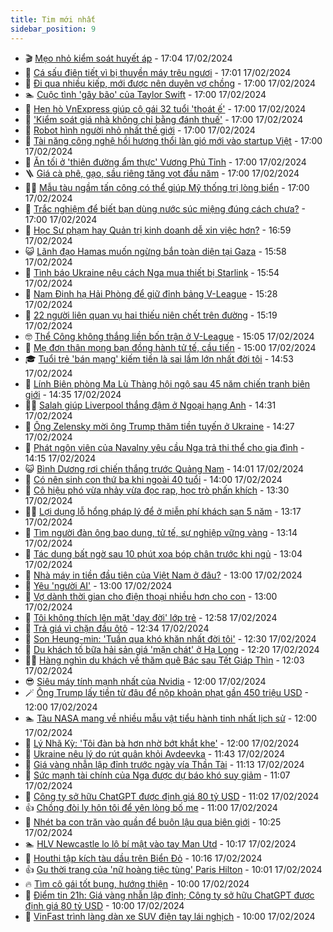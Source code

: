 ```yaml
---
title: Tim mới nhất
sidebar_position: 9
---
```


<!-- vnexpress-tin-moi-nhat:START -->
- 🎬 [Mẹo nhỏ kiểm soát huyết áp](https://vnexpress.net/meo-nho-kiem-soat-huyet-ap-4712395.html) - 17:04 17/02/2024
- 🐎 [Cá sấu điên tiết vì bị thuyền máy trêu ngươi](https://vnexpress.net/ca-sau-dien-tiet-vi-bi-thuyen-may-treu-nguoi-4711726.html) - 17:01 17/02/2024
- 🦍 [Đi qua nhiều kiếp, mới được nên duyên vợ chồng](https://vnexpress.net/di-qua-nhieu-kiep-moi-duoc-nen-duyen-vo-chong-4712450.html) - 17:00 17/02/2024
- 🏊 [Cuộc tình &#39;gây bão&#39; của Taylor Swift](https://vnexpress.net/cuoc-tinh-gay-bao-cua-taylor-swift-4712445.html) - 17:00 17/02/2024
- 🎊 [Hẹn hò VnExpress giúp cô gái 32 tuổi &#39;thoát ế&#39;](https://vnexpress.net/hen-ho-vnexpress-giup-co-gai-32-tuoi-thoat-e-4712435.html) - 17:00 17/02/2024
- 🎃 [&#39;Kiểm soát giá nhà không chỉ bằng đánh thuế&#39;](https://vnexpress.net/kiem-soat-gia-nha-khong-chi-bang-danh-thue-4712404.html) - 17:00 17/02/2024
- 🧰 [Robot hình người nhỏ nhất thế giới](https://vnexpress.net/robot-hinh-nguoi-nho-nhat-the-gioi-4712291.html) - 17:00 17/02/2024
- 🔭 [Tài năng công nghệ hồi hương thổi làn gió mới vào startup Việt](https://vnexpress.net/tai-nang-cong-nghe-hoi-huong-thoi-lan-gio-moi-vao-startup-viet-4712202.html) - 17:00 17/02/2024
- 🫶 [Ăn tối ở &#39;thiên đường ẩm thực&#39; Vương Phủ Tỉnh](https://vnexpress.net/an-toi-o-thien-duong-am-thuc-vuong-phu-tinh-4712142.html) - 17:00 17/02/2024
- 🪜 [Giá cà phê, gạo, sầu riêng tăng vọt đầu năm](https://vnexpress.net/gia-ca-phe-gao-sau-rieng-tang-vot-dau-nam-4709358.html) - 17:00 17/02/2024
- 👨‍🏫 [Mẫu tàu ngầm tấn công có thể giúp Mỹ thống trị lòng biển](https://vnexpress.net/mau-tau-ngam-tan-cong-co-the-giup-my-thong-tri-long-bien-4702451.html) - 17:00 17/02/2024
- 🎊 [Trắc nghiệm để biết bạn dùng nước súc miệng đúng cách chưa?](https://vnexpress.net/trac-nghiem-de-biet-ban-dung-nuoc-suc-mieng-dung-cach-chua-4712294.html) - 17:00 17/02/2024
- 🎊 [Học Sư phạm hay Quản trị kinh doanh dễ xin việc hơn?](https://vnexpress.net/hoc-su-pham-hay-quan-tri-kinh-doanh-de-xin-viec-hon-4712394.html) - 16:59 17/02/2024
- 😺 [Lãnh đạo Hamas muốn ngừng bắn toàn diện tại Gaza](https://vnexpress.net/lanh-dao-hamas-muon-ngung-ban-toan-dien-tai-gaza-4712452.html) - 15:58 17/02/2024
- 🐘 [Tình báo Ukraine nêu cách Nga mua thiết bị Starlink](https://vnexpress.net/tinh-bao-ukraine-neu-cach-nga-mua-thiet-bi-starlink-4712468.html) - 15:54 17/02/2024
- 🌁 [Nam Định hạ Hải Phòng để giữ đỉnh bảng V-League](https://vnexpress.net/nam-dinh-ha-hai-phong-de-giu-dinh-bang-v-league-4712466.html) - 15:28 17/02/2024
- 🐲 [22 người liên quan vụ hai thiếu niên chết trên đường](https://vnexpress.net/22-nguoi-lien-quan-vu-hai-thieu-nien-chet-tren-duong-4712454.html) - 15:19 17/02/2024
- 🤓 [Thể Công không thắng liền bốn trận ở V-League](https://vnexpress.net/the-cong-khong-thang-lien-bon-tran-o-v-league-4712434.html) - 15:05 17/02/2024
- 💪 [Mẹ đơn thân mong bạn đồng hành tử tế, cầu tiến](https://vnexpress.net/me-don-than-mong-ban-dong-hanh-tu-te-cau-tien-4712449.html) - 15:00 17/02/2024
- 🎓 [Tuổi trẻ &#39;bán mạng&#39; kiếm tiền là sai lầm lớn nhất đời tôi](https://vnexpress.net/tuoi-tre-ban-mang-kiem-tien-la-sai-lam-lon-nhat-doi-toi-4712457.html) - 14:53 17/02/2024
- 🫣 [Lính Biên phòng Ma Lù Thàng hội ngộ sau 45 năm chiến tranh biên giới](https://vnexpress.net/linh-bien-phong-ma-lu-thang-hoi-ngo-sau-45-nam-chien-tranh-bien-gioi-4712440.html) - 14:35 17/02/2024
- 🧑‍💻 [Salah giúp Liverpool thắng đậm ở Ngoại hạng Anh](https://vnexpress.net/salah-giup-liverpool-thang-dam-o-ngoai-hang-anh-4712461.html) - 14:31 17/02/2024
- 🐲 [Ông Zelensky mời ông Trump thăm tiền tuyến ở Ukraine](https://vnexpress.net/ong-zelensky-moi-ong-trump-tham-tien-tuyen-o-ukraine-4712446.html) - 14:27 17/02/2024
- 🌝 [Phát ngôn viên của Navalny yêu cầu Nga trả thi thể cho gia đình](https://vnexpress.net/phat-ngon-vien-cua-navalny-yeu-cau-nga-tra-thi-the-cho-gia-dinh-4712453.html) - 14:15 17/02/2024
- 😺 [Bình Dương rơi chiến thắng trước Quảng Nam](https://vnexpress.net/binh-duong-roi-chien-thang-truoc-quang-nam-4712451.html) - 14:01 17/02/2024
- 🐎 [Có nên sinh con thứ ba khi ngoài 40 tuổi](https://vnexpress.net/co-nen-sinh-con-thu-ba-khi-ngoai-40-tuoi-4712436.html) - 14:00 17/02/2024
- 🎡 [Cô hiệu phó vừa nhảy vừa đọc rap, học trò phấn khích](https://vnexpress.net/co-hieu-pho-vua-nhay-vua-doc-rap-hoc-tro-phan-khich-4712402.html) - 13:30 17/02/2024
- 👨‍🏫 [Lợi dụng lỗ hổng pháp lý để ở miễn phí khách sạn 5 năm](https://vnexpress.net/loi-dung-lo-hong-phap-ly-de-o-mien-phi-khach-san-5-nam-4712427.html) - 13:17 17/02/2024
- 🦆 [Tìm người đàn ông bao dung, tử tế, sự nghiệp vững vàng](https://vnexpress.net/tim-nguoi-dan-ong-bao-dung-tu-te-su-nghiep-vung-vang-4712301.html) - 13:14 17/02/2024
- 🚦 [Tác dụng bất ngờ sau 10 phút xoa bóp chân trước khi ngủ](https://vnexpress.net/tac-dung-bat-ngo-sau-10-phut-xoa-bop-chan-truoc-khi-ngu-4679332.html) - 13:04 17/02/2024
- 💫 [Nhà máy in tiền đầu tiên của Việt Nam ở đâu?](https://vnexpress.net/nha-may-in-tien-dau-tien-cua-viet-nam-o-dau-4712392.html) - 13:00 17/02/2024
- 🎉 [Yêu &#39;người AI&#39;](https://vnexpress.net/yeu-nguoi-ai-4711854.html) - 13:00 17/02/2024
- 🌋 [Vợ dành thời gian cho điện thoại nhiều hơn cho con](https://vnexpress.net/vo-danh-thoi-gian-cho-dien-thoai-nhieu-hon-cho-con-4712372.html) - 13:00 17/02/2024
- 🤖 [Tôi không thích lên mặt &#39;dạy đời&#39; lớp trẻ](https://vnexpress.net/toi-khong-thich-len-mat-day-doi-lop-tre-4712393.html) - 12:58 17/02/2024
- 🦏 [Trả giá vì chặn đầu ôtô](https://vnexpress.net/tra-gia-vi-chan-dau-oto-4712428.html) - 12:34 17/02/2024
- 🦩 [Son Heung-min: &#39;Tuần qua khó khăn nhất đời tôi&#39;](https://vnexpress.net/son-heung-min-tuan-qua-kho-khan-nhat-doi-toi-4712444.html) - 12:30 17/02/2024
- 👺 [Du khách tố bữa hải sản giá &#39;mặn chát&#39; ở Hạ Long](https://vnexpress.net/du-khach-to-bua-hai-san-gia-man-chat-o-ha-long-4712376.html) - 12:20 17/02/2024
- 🧑‍🏫 [Hàng nghìn du khách về thăm quê Bác sau Tết Giáp Thìn](https://vnexpress.net/hang-nghin-du-khach-ve-tham-que-bac-sau-tet-giap-thin-4712350.html) - 12:03 17/02/2024
- 😎 [Siêu máy tính mạnh nhất của Nvidia](https://vnexpress.net/sieu-may-tinh-manh-nhat-cua-nvidia-4712364.html) - 12:00 17/02/2024
- 🪄 [Ông Trump lấy tiền từ đâu để nộp khoản phạt gần 450 triệu USD](https://vnexpress.net/ong-trump-lay-tien-tu-dau-de-nop-khoan-phat-gan-450-trieu-usd-4712310.html) - 12:00 17/02/2024
- 🏊 [Tàu NASA mang về nhiều mẫu vật tiểu hành tinh nhất lịch sử](https://vnexpress.net/tau-nasa-mang-ve-nhieu-mau-vat-tieu-hanh-tinh-nhat-lich-su-4712298.html) - 12:00 17/02/2024
- 💃 [Lý Nhã Kỳ: &#39;Tôi đàn bà hơn nhờ bớt khắt khe&#39;](https://vnexpress.net/ly-nha-ky-toi-dan-ba-hon-nho-bot-khat-khe-4709087.html) - 12:00 17/02/2024
- 🦆 [Ukraine nêu lý do rút quân khỏi Avdeevka](https://vnexpress.net/ukraine-neu-ly-do-rut-quan-khoi-avdeevka-4712441.html) - 11:43 17/02/2024
- 🎊 [Giá vàng nhẫn lập đỉnh trước ngày vía Thần Tài](https://vnexpress.net/gia-vang-nhan-lap-dinh-truoc-ngay-than-tai-4712432.html) - 11:13 17/02/2024
- 👺 [Sức mạnh tài chính của Nga được dự báo khó suy giảm](https://vnexpress.net/suc-manh-tai-chinh-cua-nga-duoc-du-bao-kho-suy-giam-4712342.html) - 11:07 17/02/2024
- 🎡 [Công ty sở hữu ChatGPT được định giá 80 tỷ USD](https://vnexpress.net/cong-ty-so-huu-chatgpt-duoc-dinh-gia-80-ty-usd-4712423.html) - 11:02 17/02/2024
- 👍 [Chồng đòi ly hôn tôi để yên lòng bố mẹ](https://vnexpress.net/chong-doi-ly-hon-toi-de-yen-long-bo-me-4712314.html) - 11:00 17/02/2024
- 🐎 [Nhét ba con trăn vào quần để buôn lậu qua biên giới](https://vnexpress.net/nhet-ba-con-tran-vao-quan-de-buon-lau-qua-bien-gioi-4712349.html) - 10:25 17/02/2024
- 🏊 [HLV Newcastle lo lộ bí mật vào tay Man Utd](https://vnexpress.net/hlv-newcastle-lo-lo-bi-mat-vao-tay-man-utd-4712341.html) - 10:17 17/02/2024
- 🦩 [Houthi tập kích tàu dầu trên Biển Đỏ](https://vnexpress.net/houthi-tap-kich-tau-dau-tren-bien-do-4712406.html) - 10:16 17/02/2024
- 👍 [Gu thời trang của &#39;nữ hoàng tiệc tùng&#39; Paris Hilton](https://vnexpress.net/gu-thoi-trang-cua-nu-hoang-tiec-tung-paris-hilton-4710588.html) - 10:01 17/02/2024
- 🔥 [Tìm cô gái tốt bụng, hướng thiện](https://vnexpress.net/tim-co-gai-tot-bung-huong-thien-4712285.html) - 10:00 17/02/2024
- 💄 [Điểm tin 21h: Giá vàng nhẫn lập đỉnh; Công ty sở hữu ChatGPT được định giá 80 tỷ USD](https://vnexpress.net/diem-tin-21h-gia-vang-nhan-lap-dinh-cong-ty-so-huu-chatgpt-duoc-dinh-gia-80-ty-usd-4712426.html) - 10:00 17/02/2024
- 🤡 [VinFast trình làng dàn xe SUV điện tay lái nghịch](https://vnexpress.net/vinfast-trinh-lang-dan-xe-suv-dien-tay-lai-nghich-4712410.html) - 10:00 17/02/2024<!-- vnexpress-tin-moi-nhat:END -->
